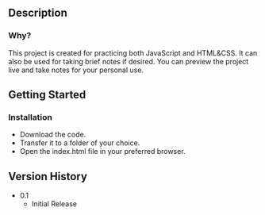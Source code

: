 ## Description

### Why?

This project is created for practicing both JavaScript and HTML&CSS. It can also be used for taking brief notes if desired. You can preview the project live and take notes for your personal use.

## Getting Started

### Installation
* Download the code.
* Transfer it to a folder of your choice.
* Open the index.html file in your preferred browser.

## Version History

* 0.1
  * Initial Release
